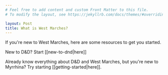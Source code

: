 ```yaml
---
# Feel free to add content and custom Front Matter to this file.
# To modify the layout, see https://jekyllrb.com/docs/themes/#overriding-theme-defaults

layout: Post
title: What is West Marches?
---
```


If you're new to West Marches, here are some resources to get you started.

New to D&D? Start [[new-to-dnd|here]]

Already know everything about D&D and West Marches, but you're new to Myrrhina? Try starting [[getting-started|here]]. 